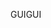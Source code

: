 <span data-ttu-id="d43c9-101">GUI</span><span class="sxs-lookup"><span data-stu-id="d43c9-101">GUI</span></span>